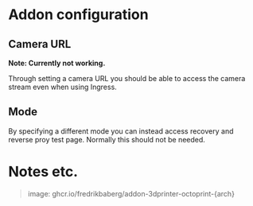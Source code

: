 # Addon configuration

## Camera URL

**Note: Currently not working.**

Through setting a camera URL you should be able to access the camera stream even when using Ingress.

## Mode

By specifying a different mode you can instead access recovery and reverse proy test page. Normally this should not be needed.

# Notes etc.

> image: ghcr.io/fredrikbaberg/addon-3dprinter-octoprint-{arch}
